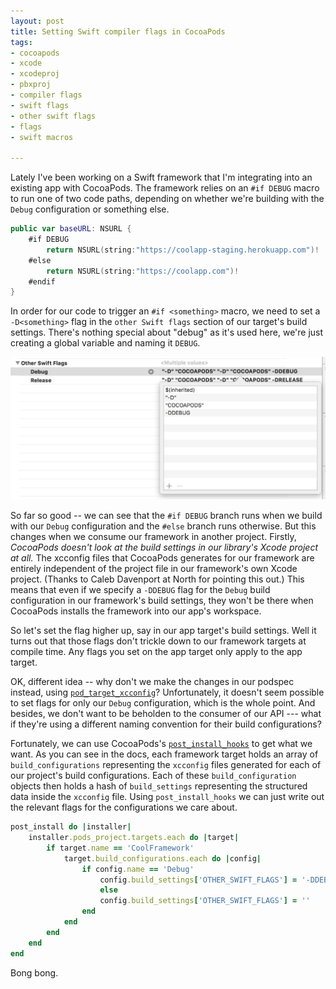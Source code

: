 ```yaml
---
layout: post
title: Setting Swift compiler flags in CocoaPods
tags:
- cocoapods
- xcode
- xcodeproj
- pbxproj
- compiler flags
- swift flags
- other swift flags
- flags
- swift macros

---
```


Lately I've been working on a Swift framework that I'm integrating into an existing app with CocoaPods. The framework relies on an `#if DEBUG` macro to run one of two code paths, depending on whether we're building with the `Debug` configuration or something else.

~~~swift
public var baseURL: NSURL {
    #if DEBUG
        return NSURL(string:"https://coolapp-staging.herokuapp.com")!
    #else
        return NSURL(string:"https://coolapp.com")!
    #endif
}
~~~

In order for our code to trigger an `#if <something>` macro, we need to set a `-D<something>` flag in the `other Swift flags` section of our target's build settings. There's nothing special about "debug" as it's used here, we're just creating a global variable and naming it `DEBUG`.

![Target build settings](/assets/target-build-settings.jpg)

So far so good -- we can see that the `#if DEBUG` branch runs when we build with our `Debug` configuration and the `#else` branch runs otherwise. But this changes when we consume our framework in another project. Firstly, *CocoaPods doesn't look at the build settings in our library's Xcode project at all.* The xcconfig files that CocoaPods generates for our framework are entirely independent of the project file in our framework's own Xcode project. (Thanks to Caleb Davenport at North for pointing this out.) This means that even if we specify a `-DDEBUG` flag for the `Debug` build configuration in our framework's build settings, they won't be there when CocoaPods installs the framework into our app's workspace.

So let's set the flag higher up, say in our app target's build settings. Well it turns out that those flags don't trickle down to our framework targets at compile time. Any flags you set on the app target only apply to the app target.

OK, different idea -- why don't we make the changes in our podspec instead, using [`pod_target_xcconfig`](https://guides.cocoapods.org/syntax/podspec.html#tab_pod_target_xcconfig)? Unfortunately, it doesn't seem possible to set flags for only our `Debug` configuration, which is the whole point. And besides, we don't want to be beholden to the consumer of our API --- what if they're using a different naming convention for their build configurations?

Fortunately, we can use CocoaPods's [`post_install_hooks`](https://guides.cocoapods.org/syntax/podfile.html#tab_post_install) to get what we want. As you can see in the docs, each framework target holds an array of `build_configurations` representing the `xcconfig` files generated for each of our project's build configurations. Each of these `build_configuration` objects then holds a hash of `build_settings` representing the structured data inside the `xcconfig` file. Using `post_install_hooks` we can just write out the relevant flags for the configurations we care about.

~~~ruby
post_install do |installer|
    installer.pods_project.targets.each do |target|
        if target.name == 'CoolFramework'
            target.build_configurations.each do |config|
                if config.name == 'Debug'
                    config.build_settings['OTHER_SWIFT_FLAGS'] = '-DDEBUG'
                    else
                    config.build_settings['OTHER_SWIFT_FLAGS'] = ''
                end
            end
        end
    end
end
~~~

Bong bong.

